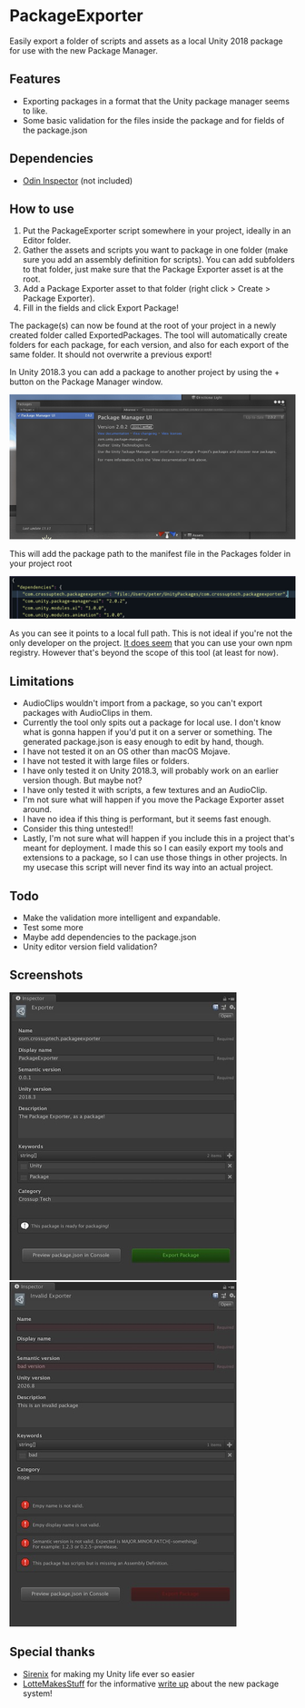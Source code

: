 # PackageExporter
Easily export a folder of scripts and assets as a local Unity 2018 package for use with the new Package Manager.

## Features
* Exporting packages in a format that the Unity package manager seems to like.
* Some basic validation for the files inside the package and for fields of the package.json

## Dependencies
* [Odin Inspector](https://assetstore.unity.com/packages/tools/utilities/odin-inspector-and-serializer-89041) (not included)

## How to use
1. Put the PackageExporter script somewhere in your project, ideally in an Editor folder.
2. Gather the assets and scripts you want to package in one folder (make sure you add an assembly definition for scripts). You can add subfolders to that folder, just make sure that the Package Exporter asset is at the root.
3. Add a Package Exporter asset to that folder (right click > Create > Package Exporter).
4. Fill in the fields and click Export Package!

The package(s) can now be found at the root of your project in a newly created folder called ExportedPackages. The tool will automatically create folders for each package, for each version, and also for each export of the same folder. It should not overwrite a previous export!

In Unity 2018.3 you can add a package to another project by using the + button on the Package Manager window.

<img src="docs/import.gif" width="600">

This will add the package path to the manifest file in the Packages folder in your project root

<img src="docs/path.jpg" width="800">

As you can see it points to a local full path. This is not ideal if you're not the only developer on the project. [It does seem](https://forum.unity.com/threads/other-registries-than-unitys-own-already-work-nice.533691/) that you can use your own npm registry. However that's beyond the scope of this tool (at least for now).

## Limitations
* AudioClips wouldn't import from a package, so you can't export packages with AudioClips in them.
* Currently the tool only spits out a package for local use. I don't know what is gonna happen if you'd put it on a server or something. The generated package.json is easy enough to edit by hand, though.
* I have not tested it on an OS other than macOS Mojave.
* I have not tested it with large files or folders.
* I have only tested it on Unity 2018.3, will probably work on an earlier version though. But maybe not?
* I have only tested it with scripts, a few textures and an AudioClip.
* I'm not sure what will happen if you move the Package Exporter asset around.
* I have no idea if this thing is performant, but it seems fast enough.
* Consider this thing untested!!
* Lastly, I'm not sure what will happen if you include this in a project that's meant for deployment. I made this so I can easily export my tools and extensions to a package, so I can use those things in other projects. In my usecase this script will never find its way into an actual project.

## Todo
* Make the validation more intelligent and expandable.
* Test some more
* Maybe add dependencies to the package.json
* Unity editor version field validation?

## Screenshots
<img src="docs/valid.jpg" width="400"><img src="docs/invalid.jpg" width="400">

## Special thanks
* [Sirenix](https://sirenix.net/) for making my Unity life ever so easier
* [LotteMakesStuff](https://gist.github.com/LotteMakesStuff) for the informative [write up](https://gist.github.com/LotteMakesStuff/6e02e0ea303030517a071a1c81eb016e) about the new package system!
